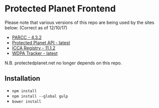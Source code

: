 # Protected Planet Frontend

Please note that various versions of this repo are being used by the sites below:
(Correct as of 12/10/17)

- [PARCC - 4.3.2](https://github.com/unepwcmc/parcc)
- [Protected Planet API - latest](https://github.com/unepwcmc/protectedplanet-api)
- [ICCA Registry - 11.1.2](https://github.com/unepwcmc/icca-registry)
- [WDPA Tracker - latest](https://github.com/unepwcmc/wdpa-tracker)

N.B. protectedplanet.net no longer depends on this repo.

## Installation

- `npm install`
- `npm install --global gulp`
- `bower install`

